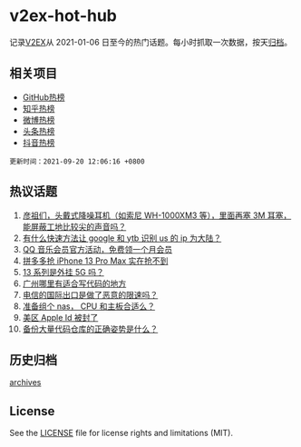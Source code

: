# v2ex-hot-hub

 记录[V2EX](https://www.v2ex.com/)从 2021-01-06 日至今的热门话题。每小时抓取一次数据，按天[归档](archives)。
 
 ## 相关项目

- [GitHub热榜](https://github.com/snaildev/github-hot-hub)
- [知乎热榜](https://github.com/snaildev/zhihu-hot-hub)
- [微博热榜](https://github.com/snaildev/weibo-hot-hub)
- [头条热榜](https://github.com/snaildev/toutiao-hot-hub)
- [抖音热榜](https://github.com/snaildev/douyin-hot-hub)


 `更新时间：2021-09-20 12:06:16 +0800`

## 热议话题

1. [彦祖们，头戴式降噪耳机（如索尼 WH-1000XM3 等），里面再塞 3M 耳塞，能屏蔽工地比较尖的声音吗？](https://www.v2ex.com/t/802922)
1. [有什么快速方法让 google 和 ytb 识别 us 的 ip 为大陆？](https://www.v2ex.com/t/802908)
1. [QQ 音乐会员官方活动，免费领一个月会员](https://www.v2ex.com/t/802913)
1. [拼多多抢 iPhone 13 Pro Max 实在抢不到](https://www.v2ex.com/t/802960)
1. [13 系列是外挂 5G 吗？](https://www.v2ex.com/t/802957)
1. [广州哪里有适合写代码的地方](https://www.v2ex.com/t/802925)
1. [电信的国际出口是做了恶意的限速吗？](https://www.v2ex.com/t/802964)
1. [准备组个 nas， CPU 和主板合适么？](https://www.v2ex.com/t/802961)
1. [美区 Apple Id 被封了](https://www.v2ex.com/t/803008)
1. [备份大量代码仓库的正确姿势是什么？](https://www.v2ex.com/t/802911)

## 历史归档

[archives](archives)

## License

See the [LICENSE](LICENSE) file for license rights and limitations (MIT).

